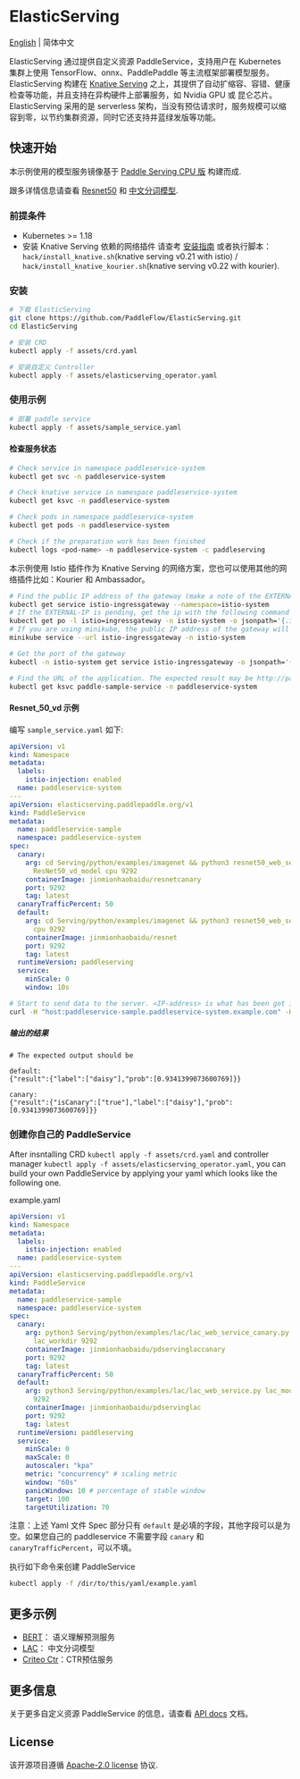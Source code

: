 # ElasticServing

[English](./README.md) | 简体中文

ElasticServing 通过提供自定义资源 PaddleService，支持用户在 Kubernetes 集群上使用 TensorFlow、onnx、PaddlePaddle 等主流框架部署模型服务。
ElasticServing 构建在 [Knative Serving](https://github.com/knative/serving) 之上，其提供了自动扩缩容、容错、健康检查等功能，并且支持在异构硬件上部署服务，如 Nvidia GPU 或 昆仑芯片。
ElasticServing 采用的是 serverless 架构，当没有预估请求时，服务规模可以缩容到零，以节约集群资源，同时它还支持并蓝绿发版等功能。

## 快速开始

本示例使用的模型服务镜像基于 [Paddle Serving CPU 版](https://github.com/PaddlePaddle/Serving/blob/v0.6.0/README_CN.md) 构建而成.

跟多详情信息请查看 [Resnet50](https://github.com/PaddlePaddle/Serving/tree/v0.6.0/python/examples/imagenet) 和 [中文分词模型](https://github.com/PaddlePaddle/Serving#-pre-built-services-with-paddle-serving).

### 前提条件
- Kubernetes >= 1.18
- 安装 Knative Serving 依赖的网络插件
  请查考 [安装指南](https://knative.dev/v0.21-docs/install/any-kubernetes-cluster/#installing-the-serving-component) 或者执行脚本： `hack/install_knative.sh`(knative serving v0.21 with istio) / `hack/install_knative_kourier.sh`(knative serving v0.22 with kourier).

### 安装

```bash
# 下载 ElasticServing
git clone https://github.com/PaddleFlow/ElasticServing.git
cd ElasticServing

# 安装 CRD
kubectl apply -f assets/crd.yaml

# 安装自定义 Controller
kubectl apply -f assets/elasticserving_operator.yaml
```

### 使用示例

```bash
# 部署 paddle service
kubectl apply -f assets/sample_service.yaml
```

#### 检查服务状态

```bash
# Check service in namespace paddleservice-system
kubectl get svc -n paddleservice-system

# Check knative service in namespace paddleservice-system
kubectl get ksvc -n paddleservice-system

# Check pods in namespace paddleservice-system
kubectl get pods -n paddleservice-system

# Check if the preparation work has been finished
kubectl logs <pod-name> -n paddleservice-system -c paddleserving

```

本示例使用 Istio 插件作为 Knative Serving 的网络方案，您也可以使用其他的网络插件比如：Kourier 和 Ambassador。

```bash
# Find the public IP address of the gateway (make a note of the EXTERNAL-IP field in the output)
kubectl get service istio-ingressgateway --namespace=istio-system
# If the EXTERNAL-IP is pending, get the ip with the following command
kubectl get po -l istio=ingressgateway -n istio-system -o jsonpath='{.items[0].status.hostIP}'
# If you are using minikube, the public IP address of the gateway will be listed once you execute the following command (There will exist four URLs and maybe choose the second one)
minikube service --url istio-ingressgateway -n istio-system

# Get the port of the gateway
kubectl -n istio-system get service istio-ingressgateway -o jsonpath='{.spec.ports[?(@.name=="http2")].nodePort}'

# Find the URL of the application. The expected result may be http://paddleservice-sample.paddleservice-system.example.com
kubectl get ksvc paddle-sample-service -n paddleservice-system
```

#### Resnet_50_vd 示例
编写 `sample_service.yaml` 如下:
```yaml
apiVersion: v1
kind: Namespace
metadata:
  labels:
    istio-injection: enabled
  name: paddleservice-system
---
apiVersion: elasticserving.paddlepaddle.org/v1
kind: PaddleService
metadata:
  name: paddleservice-sample
  namespace: paddleservice-system
spec:
  canary:
    arg: cd Serving/python/examples/imagenet && python3 resnet50_web_service_canary.py
      ResNet50_vd_model cpu 9292
    containerImage: jinmionhaobaidu/resnetcanary
    port: 9292
    tag: latest
  canaryTrafficPercent: 50
  default:
    arg: cd Serving/python/examples/imagenet && python3 resnet50_web_service.py ResNet50_vd_model
      cpu 9292
    containerImage: jinmionhaobaidu/resnet
    port: 9292
    tag: latest
  runtimeVersion: paddleserving
  service:
    minScale: 0
    window: 10s
```
```bash
# Start to send data to the server. <IP-address> is what has been got in the first or the second command.
curl -H "host:paddleservice-sample.paddleservice-system.example.com" -H "Content-Type:application/json" -X POST -d '{"feed":[{"image": "https://paddle-serving.bj.bcebos.com/imagenet-example/daisy.jpg"}], "fetch": ["score"]}' http://<IP-address>:<Port>/image/prediction
```

##### 输出的结果
```
# The expected output should be

default:
{"result":{"label":["daisy"],"prob":[0.9341399073600769]}}

canary:
{"result":{"isCanary":["true"],"label":["daisy"],"prob":[0.9341399073600769]}}
```

### 创建你自己的 PaddleService

After insntalling CRD ```kubectl apply -f assets/crd.yaml``` and controller manager ```kubectl apply -f assets/elasticserving_operator.yaml```, you can build your own PaddleService by applying your yaml which looks like the following one.

example.yaml

```yaml
apiVersion: v1
kind: Namespace
metadata:
  labels:
    istio-injection: enabled
  name: paddleservice-system
---
apiVersion: elasticserving.paddlepaddle.org/v1
kind: PaddleService
metadata:
  name: paddleservice-sample
  namespace: paddleservice-system
spec:
  canary:
    arg: python3 Serving/python/examples/lac/lac_web_service_canary.py lac_model/
      lac_workdir 9292
    containerImage: jinmionhaobaidu/pdservinglaccanary
    port: 9292
    tag: latest
  canaryTrafficPercent: 50
  default:
    arg: python3 Serving/python/examples/lac/lac_web_service.py lac_model/ lac_workdir
      9292
    containerImage: jinmionhaobaidu/pdservinglac
    port: 9292
    tag: latest
  runtimeVersion: paddleserving
  service:
    minScale: 0
    maxScale: 0
    autoscaler: "kpa"
    metric: "concurrency" # scaling metric
    window: "60s"
    panicWindow: 10 # percentage of stable window
    target: 100
    targetUtilization: 70
```

注意：上述 Yaml 文件 Spec 部分只有 `default` 是必填的字段，其他字段可以是为空。如果您自己的 paddleservice 不需要字段 `canary` 和 `canaryTrafficPercent`，可以不填。


执行如下命令来创建 PaddleService

```bash
kubectl apply -f /dir/to/this/yaml/example.yaml
```

## 更多示例

- [BERT](./docs/zh_CN/examples/bert.md)： 语义理解预测服务
- [LAC](./docs/zh_CN/examples/lac.md)： 中文分词模型
- [Criteo Ctr](./docs/zh_CN/examples/criteo_ctr.md)：CTR预估服务

## 更多信息

关于更多自定义资源 PaddleService 的信息，请查看 [API docs](./docs/en/api_doc.md) 文档。

## License

该开源项目遵循 [Apache-2.0 license](https://github.com/PaddleFlow/ElasticServing/blob/main/LICENSE) 协议.
